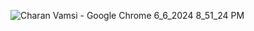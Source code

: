 ![Charan Vamsi - Google Chrome 6_6_2024 8_51_24 PM](https://github.com/Charan211/codsoft-task1/assets/126389137/fbf86936-2601-477a-8697-0326530bcd4b)
